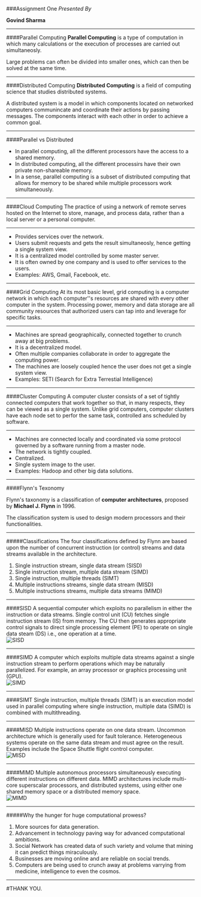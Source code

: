 ###Assignment One
*Presented By*

**Govind Sharma**

---

####Parallel Computing
**Parallel Computing** is a type of computation in which many calculations or the execution of processes are carried out simultaneosly.

Large problems can often be divided into smaller ones, which can then be solved at the same time.

---

####Distributed Computing
**Distributed Computing** is a field of computing science that studies distributed systems.

A distributed system is a model in which components located on networked computers communincate and coordinate their actions by passing messages. The components interact with each other in order to achieve a common goal.

---

####Parallel vs Distributed
* In parallel computing, all the different processors have the access to a shared memory.
* In distributed computing, all the different processirs have their own private non-shareable memory.
* In a sense, parallel computing is a subset of distributed computing that allows for memory to be shared while multiple processors work simultaneously.

---

####Cloud Computing
The practice of using a network of remote serves hosted on the Internet to store, manage, and process data, rather than a local server or a personal computer.

----

* Provides services over the network.
* Users submit requests and gets the result simultaneosly, hence getting a single system view.
* It is a centralized model controlled by some master server.
* It is often owned by one company and is used to offer services to the users.
* Examples: AWS, Gmail, Facebook, etc.

---

####Grid Computing
At its most basic level, grid computing is a computer network in which each computer''s resources are shared with every other computer in the system. Processing power, memory and data storage are all community resources that authorized users can tap into and leverage for specific tasks.

----

* Machines are spread geographically, connected together to crunch away at big problems.
* It is a decentralized model.
* Often multiple companies collaborate in order to aggregate the computing power.
* The machines are loosely coupled hence the user does not get a single system view.
* Examples: SETI (Search for Extra Terrestial Intelligence)

---

####Cluster Computing
A computer cluster consists of a set of tightly connected computers that work together so that, in many respects, they can be viewed as a single system. Unlike grid computers, computer clusters have each node set to perfor the same task, controlled ans scheduled by software.

----

* Machines are connected locally and coordinated via some protocol governed by a software running from a master node.
* The network is tightly coupled.
* Centralized.
* Single system image to the user.
* Examples: Hadoop and other big data solutions.

---

####Flynn's Texonomy

Flynn's taxonomy is a classification of **computer architectures**, proposed by **Michael J. Flynn** in 1996.

The classification system is used to design modern processors and their functionalities.

----

#####Classifications
The four classifications defined by Flynn are based upon the number of concurrent instruction (or control) streams and data streams available in the architecture.

1. Single instruction stream, single data stream (SISD)
2. Single instruction stream, multiple data stream (SIMD)
3. Single instruction, multiple threads (SIMT)
4. Multiple instructions streams, single data stream (MISD)
5. Multiple instructions streams, multiple data streams (MIMD)

----

####SISD
A sequential computer which exploits no parallelism in either the instruction or data streams. Single control unit (CU) fetches single instruction stream (IS) from memory. The CU then generates appropriate control signals to direct single processing element (PE) to operate on single data steam (DS) i.e., one operation at a time.  
![SISD](images/SISD.png)

----

####SIMD
A computer which exploits multiple data streams against a single instruction stream to perform operations which may be naturally parallelized. For example, an array processor or graphics processing unit (GPU).  
![SIMD](images/SIMD.png)

----

####SIMT
Single instruction, multiple threads (SIMT) is an execution model used in parallel computing where single instruction, multiple data (SIMD) is combined with multithreading.

----

####MISD
Multiple instructions operate on one data stream. Uncommon architecture which is generally used for fault tolerance. Heterogeneous systems operate on the same data stream and must agree on the result. Examples include the Space Shuttle flight control computer.  
![MISD](images/MISD.png)

----

####MIMD
Multiple autonomous processors simultaneously executing different instructions on different data. MIMD architectures include multi-core superscalar processors, and distributed systems, using either one shared memory space or a distributed memory space.  
![MIMD](images/MIMD.png)

---

#####Why the hunger for huge computational prowess?
1. More sources for data generation.
2. Advancement in technology paving way for advanced computational ambitions.
3. Social Network has created data of such variety and volume that mining it can predict things miraculously.
4. Businesses are moving online and are reliable on social trends.
5. Computers are being used to crunch away at problems varrying from medicine, intelligence to even the cosmos.

---

#THANK YOU.
